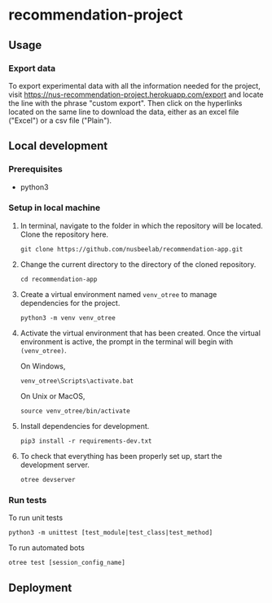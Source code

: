 # recommendation-project

## Usage

### Export data

To export experimental data with all the information needed for the project, visit https://nus-recommendation-project.herokuapp.com/export and locate the line with the phrase "custom export". Then click on the hyperlinks located on the same line to download the data, either as an excel file ("Excel") or a csv file ("Plain").

## Local development

### Prerequisites

- python3

### Setup in local machine

1. In terminal, navigate to the folder in which the repository will be located. Clone the repository here.

   ```
   git clone https://github.com/nusbeelab/recommendation-app.git
   ```

1. Change the current directory to the directory of the cloned repository.

   ```
   cd recommendation-app
   ```

1. Create a virtual environment named `venv_otree` to manage dependencies for the project.

   ```
   python3 -m venv venv_otree
   ```

1. Activate the virtual environment that has been created. Once the virtual environment is active, the prompt in the terminal will begin with `(venv_otree)`.

   On Windows,

   ```
   venv_otree\Scripts\activate.bat
   ```

   On Unix or MacOS,

   ```
   source venv_otree/bin/activate
   ```

1. Install dependencies for development.

   ```
   pip3 install -r requirements-dev.txt
   ```

1. To check that everything has been properly set up, start the development server.

   ```
   otree devserver
   ```

### Run tests

To run unit tests

```
python3 -m unittest [test_module|test_class|test_method]
```

To run automated bots

```
otree test [session_config_name]
```

## Deployment
